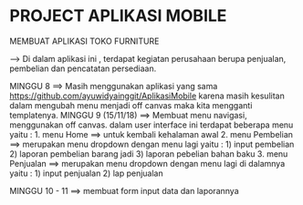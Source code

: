 # PROJECT APLIKASI MOBILE

MEMBUAT APLIKASI TOKO FURNITURE

--> Di dalam aplikasi ini , terdapat kegiatan perusahaan berupa penjualan, pembelian dan pencatatan persediaan.

MINGGU 8 ==> Masih menggunakan aplikasi yang sama https://github.com/ayuwidyainggit/AplikasiMobile karena masih kesulitan dalam mengubah menu
             menjadi off canvas maka kita mengganti templatenya.
MINGGU 9 (15/11/18) ==> Membuat menu navigasi, menggunakan off canvas.
						dalam user interface ini terdapat beberapa menu yaitu :
						1. menu Home
						   ==> untuk kembali kehalaman awal
						2. menu Pembelian
						   ==> merupakan menu dropdown dengan menu lagi yaitu :
						   1)  input pembelian
						   2) laporan pembelian barang jadi
						   3) laporan pebelian bahan baku
						3. menu Penjualan
						   ==> merupakan menu dropdown dengan menu lagi di dalamnya yaitu :
						   1) input penjualan
						   2) lap penjualan
						   
MINGGU 10 - 11 ==> membuat form input data dan laporannya
